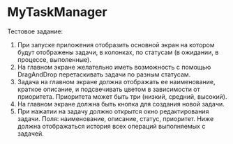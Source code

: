 # MyTaskManager
Тестовое задание:
1. При запуске приложения отобразить основной экран на котором будут отображены задачи, в колонках, по статусам (в ожидании, в процессе, выполенные). 
2. На главном экране желательно иметь возможность с помощью DragAndDrop перетаскивать задачи по разным статусам.
3. Задача на главном экране должна отображать ее наименование, краткое описание, и подсвечивать цветом в зависимости от приоритета. Приоритета может быть три (низкий, средний, высокий).
4. На главном экране должна быть кнопка для создания новой задачи.
5. При нажатии на задачу должно открытся окно редактирования задачи. Поля: наименование, описание, статус, приоритет. Ниже должна отображаться история всех операций выполняемых с задачей.

